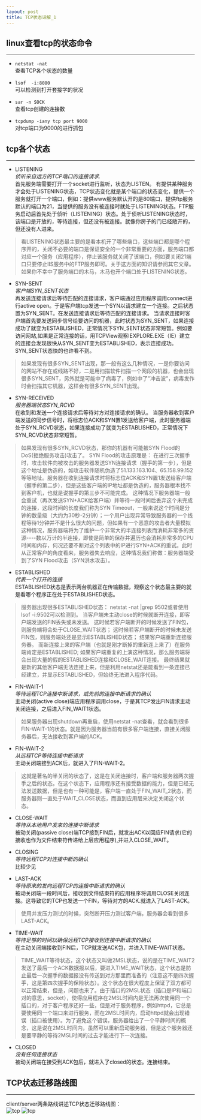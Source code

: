 ```yaml
---
layout: post
title: TCP状态详解_1
---
```

## linux查看tcp的状态命令
----------
* `netstat -nat`  
查看TCP各个状态的数量

* `lsof  -i:8080`  
可以检测到打开套接字的状况

* `sar -n SOCK`  
查看tcp创建的连接数

* `tcpdump -iany tcp port 9000`  
对tcp端口为9000的进行抓包

## tcp各个状态
----------
* LISTENING  
*侦听来自远方的TCP端口的连接请求.*  
首先服务端需要打开一个socket进行监听，状态为LISTEN。
有提供某种服务才会处于LISTENING状态，TCP状态变化就是某个端口的状态变化，提供一个服务就打开一个端口，例如：提供www服务默认开的是80端口，提供ftp服务默认的端口为21，当提供的服务没有被连接时就处于LISTENING状态。FTP服务启动后首先处于侦听（LISTENING）状态。处于侦听LISTENING状态时，该端口是开放的，等待连接，但还没有被连接。就像你房子的门已经敞开的，但还没有人进来。
>看LISTENING状态最主要的是看本机开了哪些端口，这些端口都是哪个程序开的，关闭不必要的端口是保证安全的一个非常重要的方面，服务端口都对应一个服务（应用程序），停止该服务就关闭了该端口，例如要关闭21端口只要停止IIS服务中的FTP服务即可。关于这方面的知识请参阅其它文章。
如果你不幸中了服务端口的木马，木马也开个端口处于LISTENING状态。

* SYN-SENT  
*客户端SYN_SENT状态*  
再发送连接请求后等待匹配的连接请求，客户端通过应用程序调用connect进行active open。于是客户端tcp发送一个SYN以请求建立一个连接。之后状态置为SYN_SENT。在发送连接请求后等待匹配的连接请求。
当请求连接时客户端首先要发送同步信号给要访问的机器，此时状态为SYN_SENT，如果连接成功了就变为ESTABLISHED，正常情况下SYN_SENT状态非常短暂。例如要访问网站,如果是正常连接的话，用TCPView观察IEXPLORE.EXE（IE）建立的连接会发现很快从SYN_SENT变为ESTABLISHED，表示连接成功。SYN_SENT状态快的也许看不到。
>如果发现有很多SYN_SENT出现，那一般有这么几种情况，一是你要访问的网站不存在或线路不好，二是用扫描软件扫描一个网段的机器，也会出现很多SYN_SENT，另外就是可能中了病毒了，例如中了"冲击波"，病毒发作时会扫描其它机器，这样会有很多SYN_SENT出现。

* SYN-RECEIVED  
*服务器端状态SYN_RCVD*  
在收到和发送一个连接请求后等待对方对连接请求的确认。
当服务器收到客户端发送的同步信号时，将标志位ACK和SYN置1发送给客户端，此时服务器端处于SYN_RCVD状态，如果连接成功了就变为ESTABLISHED，正常情况下SYN_RCVD状态非常短暂。
>如果发现有很多SYN_RCVD状态，那你的机器有可能被SYN Flood的DoS(拒绝服务攻击)攻击了。
SYN Flood的攻击原理是：
在进行三次握手时，攻击软件向被攻击的服务器发送SYN连接请求（握手的第一步），但是这个地址是伪造的，如攻击软件随机伪造了51.133.163.104、65.158.99.152等等地址。服务器在收到连接请求时将标志位ACK和SYN置1发送给客户端（握手的第二步），但是这些客户端的IP地址都是伪造的，服务器根本找不到客户机，也就是说握手的第三步不可能完成。
这种情况下服务器端一般会重试（再次发送SYN+ACK给客户端）并等待一段时间后丢弃这个未完成的连接，这段时间的长度我们称为SYN Timeout，一般来说这个时间是分钟的数量级（大约为30秒-2分钟）；一个用户出现异常导致服务器的一个线程等待1分钟并不是什么很大的问题，但如果有一个恶意的攻击者大量模拟这种情况，服务器端将为了维护一个非常大的半连接列表而消耗非常多的资源----数以万计的半连接，即使是简单的保存并遍历也会消耗非常多的CPU时间和内存，何况还要不断对这个列表中的IP进行SYN+ACK的重试。此时从正常客户的角度看来，服务器失去响应，这种情况我们称做：服务器端受到了SYN Flood攻击（SYN洪水攻击）。

* ESTABLISHED  
*代表一个打开的连接*  
ESTABLISHED状态是表示两台机器正在传输数据，观察这个状态最主要的就是看哪个程序正在处于ESTABLISHED状态。
>服务器出现很多ESTABLISHED状态： netstat -nat |grep 9502或者使用lsof -i:9502可以检测到。
当客户端未主动close的时候就断开连接，即客户端发送的FIN丢失或未发送。
这时候若客户端断开的时候发送了FIN包，则服务端将会处于CLOSE_WAIT状态；
这时候若客户端断开的时候未发送FIN包，则服务端处还是显示ESTABLISHED状态；
结果客户端重新连接服务器。
而新连接上来的客户端（也就是刚才断掉的重新连上来了）在服务端肯定是ESTABLISHED; 如果客户端重复的上演这种情况，那么服务端将会出现大量的假的ESTABLISHED连接和CLOSE_WAIT连接。
最终结果就是新的其他客户端无法连接上来，但是利用netstat还是能看到一条连接已经建立，并显示ESTABLISHED，但始终无法进入程序代码。

* FIN-WAIT-1  
*等待远程TCP连接中断请求，或先前的连接中断请求的确认*  
主动关闭(active close)端应用程序调用close，于是其TCP发出FIN请求主动关闭连接，之后进入FIN_WAIT1状态。
>如果服务器出现shutdown再重启，使用netstat -nat查看，就会看到很多FIN-WAIT-1的状态。就是因为服务器当前有很多客户端连接，直接关闭服务器后，无法接收到客户端的ACK。

* FIN-WAIT-2  
*从远程TCP等待连接中断请求*  
主动关闭端接到ACK后，就进入了FIN-WAIT-2。
>这就是著名的半关闭的状态了，这是在关闭连接时，客户端和服务器两次握手之后的状态。在这个状态下，应用程序还有接受数据的能力，但是已经无法发送数据，但是也有一种可能是，客户端一直处于FIN_WAIT_2状态，而服务器则一直处于WAIT_CLOSE状态，而直到应用层来决定关闭这个状态。

* CLOSE-WAIT  
*等待从本地用户发来的连接中断请求*  
被动关闭(passive close)端TCP接到FIN后，就发出ACK以回应FIN请求(它的接收也作为文件结束符传递给上层应用程序),并进入CLOSE_WAIT。

* CLOSING  
*等待远程TCP对连接中断的确认*  
比较少见

* LAST-ACK  
*等待原来的发向远程TCP的连接中断请求的确认*  
被动关闭端一段时间后，接收到文件结束符的应用程序将调用CLOSE关闭连接。这导致它的TCP也发送一个FIN，等待对方的ACK.就进入了LAST-ACK。
>使用并发压力测试的时候，突然断开压力测试客户端，服务器会看到很多LAST-ACK。

* TIME-WAIT  
*等待足够的时间以确保远程TCP接收到连接中断请求的确认*  
在主动关闭端接收到FIN后，TCP就发送ACK包，并进入TIME-WAIT状态。
>TIME_WAIT等待状态，这个状态又叫做2MSL状态，说的是在TIME_WAIT2发送了最后一个ACK数据报以后，要进入TIME_WAIT状态，这个状态是防止最后一次握手的数据报没有传送到对方那里而准备的（注意这不是四次握手，这是第四次握手的保险状态）。这个状态在很大程度上保证了双方都可以正常结束，但是，问题也来了。由于插口的2MSL状态（插口是IP和端口对的意思，socket），使得应用程序在2MSL时间内是无法再次使用同一个插口的，对于客户程序还好一些，但是对于服务程序，例如httpd，它总是要使用同一个端口来进行服务，而在2MSL时间内，启动httpd就会出现错误（插口被使用）。为了避免这个错误，服务器给出了一个平静时间的概念，这是说在2MSL时间内，虽然可以重新启动服务器，但是这个服务器还是要平静的等待2MSL时间的过去才能进行下一次连接。

* CLOSED  
*没有任何连接状态*  
被动关闭端在接受到ACK包后，就进入了closed的状态。连接结束。

## TCP状态迁移路线图
----------
client/server两条路线讲述TCP状态迁移路线图：  
![tcp](/image/tcp_1.png)
![tcp](/image/tcp_2.png)